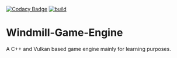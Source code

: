 [![Codacy Badge](https://app.codacy.com/project/badge/Grade/7202b229775b482db7950df6e988a648)](https://www.codacy.com/gh/racz16/Windmill-Game-Engine/dashboard?utm_source=github.com&amp;utm_medium=referral&amp;utm_content=racz16/Windmill-Game-Engine&amp;utm_campaign=Badge_Grade)
[![build](https://github.com/racz16/Windmill-Game-Engine/actions/workflows/build.yml/badge.svg?branch=main)](https://github.com/racz16/Windmill-Game-Engine/actions)

# Windmill-Game-Engine
A C++ and Vulkan based game engine mainly for learning purposes.
